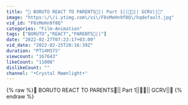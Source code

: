 ```yaml
---
title: "🍥 BORUTO REACT TO PARENTS🍙|| Part 1||🍥🦊|| GCRV||🍙"
image: "https:\/\/i.ytimg.com\/vi\/F8sMeHn9f8Q\/hqdefault.jpg"
vid_id: "F8sMeHn9f8Q"
categories: "Film-Animation"
tags: ["BORUTO","REACT","PARENTS🍙||"]
date: "2022-02-27T07:23:17+03:00"
vid_date: "2022-02-25T20:16:39Z"
duration: "PT14M37S"
viewcount: "167643"
likeCount: "11008"
dislikeCount: ""
channel: "•Crystal Møønlight•"
---
```

{% raw %}🍥 BORUTO REACT TO PARENTS🍙|| Part 1||🍥🦊|| GCRV||🍙 {% endraw %}
